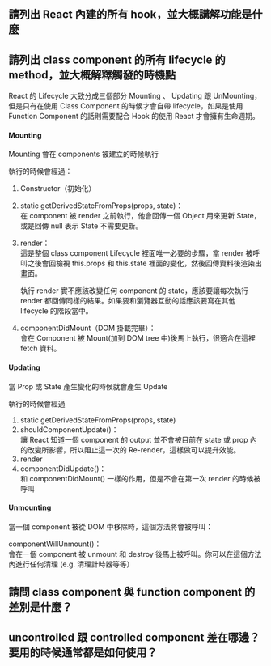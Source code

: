 ## 請列出 React 內建的所有 hook，並大概講解功能是什麼

## 請列出 class component 的所有 lifecycle 的 method，並大概解釋觸發的時機點

React 的 Lifecycle 大致分成三個部分 Mounting 、 Updating 跟 UnMounting，但是只有在使用 Class Component 的時候才會自帶 lifecycle，如果是使用 Function Component 的話則需要配合 Hook 的使用 React 才會擁有生命週期。

#### Mounting

Mounting 會在 components 被建立的時候執行

執行的時候會經過：

1. Constructor（初始化）
2. static getDerivedStateFromProps(props, state)：  
   在 component 被 render 之前執行，他會回傳一個 Object 用來更新 State，或是回傳 null 表示 State 不需要更新。
3. render：  
   這是整個 class component Lifecycle 裡面唯一必要的步驟，當 render 被呼叫之後會回檢視 this.props 和 this.state 裡面的變化，然後回傳資料後渲染出畫面。

   執行 render 實不應該改變任何 component 的 state，應該要讓每次執行 render 都回傳同樣的結果。如果要和瀏覽器互動的話應該要寫在其他 lifecycle 的階段當中。

4. componentDidMount（DOM 掛載完畢）：  
   會在 Component 被 Mount(加到 DOM tree 中)後馬上執行，很適合在這裡 fetch 資料。

#### Updating

當 Prop 或 State 產生變化的時候就會產生 Update

執行的時候會經過

1. static getDerivedStateFromProps(props, state)
2. shouldComponentUpdate()：  
   讓 React 知道一個 component 的 output 並不會被目前在 state 或 prop 內的改變所影響，所以阻止這一次的 Re-render，這樣做可以提升效能。
3. render
4. componentDidUpdate()：  
   和 componentDidMount() 一樣的作用，但是不會在第一次 render 的時候被呼叫

#### Unmounting

當一個 component 被從 DOM 中移除時，這個方法將會被呼叫：

componentWillUnmount()：  
 會在ㄧ個 component 被 unmount 和 destroy 後馬上被呼叫。你可以在這個方法內進行任何清理 (e.g. 清理計時器等等）

## 請問 class component 與 function component 的差別是什麼？

## uncontrolled 跟 controlled component 差在哪邊？要用的時候通常都是如何使用？

